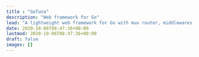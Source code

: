 ```yaml
---
title : "GoTuna"
description: "Web framework for Go"
lead: "A lightweight web framework for Go with mux router, middlewares, user sessions, templates, embedded views, and static file server."
date: 2020-10-06T08:47:36+00:00
lastmod: 2020-10-06T08:47:36+00:00
draft: false
images: []
---
```

